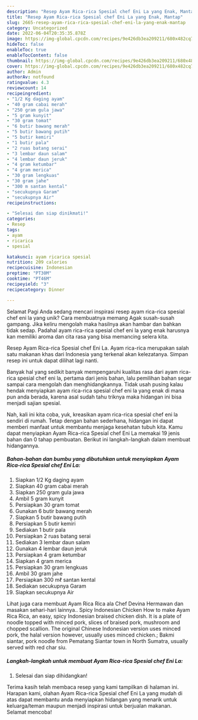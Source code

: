 ```yaml
---
description: "Resep Ayam Rica-rica Spesial chef Eni La yang Enak, Mantap"
title: "Resep Ayam Rica-rica Spesial chef Eni La yang Enak, Mantap"
slug: 2665-resep-ayam-rica-rica-spesial-chef-eni-la-yang-enak-mantap
category: Uncategorized
date: 2022-06-04T20:35:35.878Z
image: https://img-global.cpcdn.com/recipes/9e426db3ea209211/680x482cq70/ayam-rica-rica-spesial-chef-eni-la-foto-resep-utama.jpg
hideToc: false
enableToc: true
enableTocContent: false
thumbnail: https://img-global.cpcdn.com/recipes/9e426db3ea209211/680x482cq70/ayam-rica-rica-spesial-chef-eni-la-foto-resep-utama.jpg
cover: https://img-global.cpcdn.com/recipes/9e426db3ea209211/680x482cq70/ayam-rica-rica-spesial-chef-eni-la-foto-resep-utama.jpg
author: Admin
authorAv: notfound
ratingvalue: 4.3
reviewcount: 14
recipeingredient:
- "1/2 Kg daging ayam"
- "40 gram cabai merah"
- "250 gram gula jawa"
- "5 gram kunyit"
- "30 gram tomat"
- "6 butir bawang merah"
- "5 butir bawang putih"
- "5 butir kemiri"
- "1 butir pala"
- "2 ruas batang serai"
- "3 lembar daun salam"
- "4 lembar daun jeruk"
- "4 gram ketumbar"
- "4 gram merica"
- "30 gram lengkuas"
- "30 gram jahe"
- "300 m santan kental"
- "secukupnya Garam"
- "secukupnya Air"
recipeinstructions:

- "Selesai dan siap dinikmati!"
categories:
- Resep
tags:
- ayam
- ricarica
- spesial

katakunci: ayam ricarica spesial 
nutrition: 209 calories
recipecuisine: Indonesian
preptime: "PT30M"
cooktime: "PT46M"
recipeyield: "3"
recipecategory: Dinner

---
```



Selamat Pagi Anda sedang mencari inspirasi resep ayam rica-rica spesial chef eni la yang unik? Cara membuatnya memang Agak susah-susah gampang. Jika keliru mengolah maka hasilnya akan hambar dan bahkan tidak sedap. Padahal ayam rica-rica spesial chef eni la yang enak harusnya kan memiliki aroma dan cita rasa yang bisa memancing selera kita.


Resep Ayam Rica-rica Spesial chef Eni La. Ayam rica-rica merupakan salah satu makanan khas dari Indonesia yang terkenal akan kelezatanya. Simpan resep ini untuk dapat dilihat lagi nanti.

Banyak hal yang sedikit banyak mempengaruhi kualitas rasa dari ayam rica-rica spesial chef eni la, pertama dari jenis bahan, lalu pemilihan bahan segar sampai cara mengolah dan menghidangkannya. Tidak usah pusing kalau hendak menyiapkan ayam rica-rica spesial chef eni la yang enak di mana pun anda berada, karena asal sudah tahu triknya maka hidangan ini bisa menjadi sajian spesial.


Nah, kali ini kita coba, yuk, kreasikan ayam rica-rica spesial chef eni la sendiri di rumah. Tetap dengan bahan sederhana, hidangan ini dapat memberi manfaat untuk membantu menjaga kesehatan tubuh kita. Kamu dapat menyiapkan Ayam Rica-rica Spesial chef Eni La memakai 19 jenis bahan dan 0 tahap pembuatan. Berikut ini langkah-langkah dalam membuat hidangannya.

<!--inarticleads1-->

##### Bahan-bahan dan bumbu yang dibutuhkan untuk menyiapkan Ayam Rica-rica Spesial chef Eni La:

1. Siapkan 1/2 Kg daging ayam
1. Siapkan 40 gram cabai merah
1. Siapkan 250 gram gula jawa
1. Ambil 5 gram kunyit
1. Persiapkan 30 gram tomat
1. Gunakan 6 butir bawang merah
1. Siapkan 5 butir bawang putih
1. Persiapkan 5 butir kemiri
1. Sediakan 1 butir pala
1. Persiapkan 2 ruas batang serai
1. Sediakan 3 lembar daun salam
1. Gunakan 4 lembar daun jeruk
1. Persiapkan 4 gram ketumbar
1. Siapkan 4 gram merica
1. Persiapkan 30 gram lengkuas
1. Ambil 30 gram jahe
1. Persiapkan 300 mℓ santan kental
1. Sediakan secukupnya Garam
1. Siapkan secukupnya Air


Lihat juga cara membuat Ayam Rica Rica ala Chef Devina Hermawan dan masakan sehari-hari lainnya.. Spicy Indonesian Chicken How to make Ayam Rica Rica, an easy, spicy Indonesian braised chicken dish. It is a plate of noodle topped with minced pork, slices of braised pork, mushroom and chopped scallion. The original Chinese Indonesian version uses minced pork, the halal version however, usually uses minced chicken.; Bakmi siantar, pork noodle from Pematang Siantar town in North Sumatra, usually served with red char siu. 

<!--inarticleads2-->

##### Langkah-langkah untuk membuat Ayam Rica-rica Spesial chef Eni La:


1. Selesai dan siap dihidangkan!



Terima kasih telah membaca resep yang kami tampilkan di halaman ini. Harapan kami, olahan Ayam Rica-rica Spesial chef Eni La yang mudah di atas dapat membantu anda menyiapkan hidangan yang menarik untuk keluarga/teman maupun menjadi inspirasi untuk berjualan makanan. Selamat mencoba!
